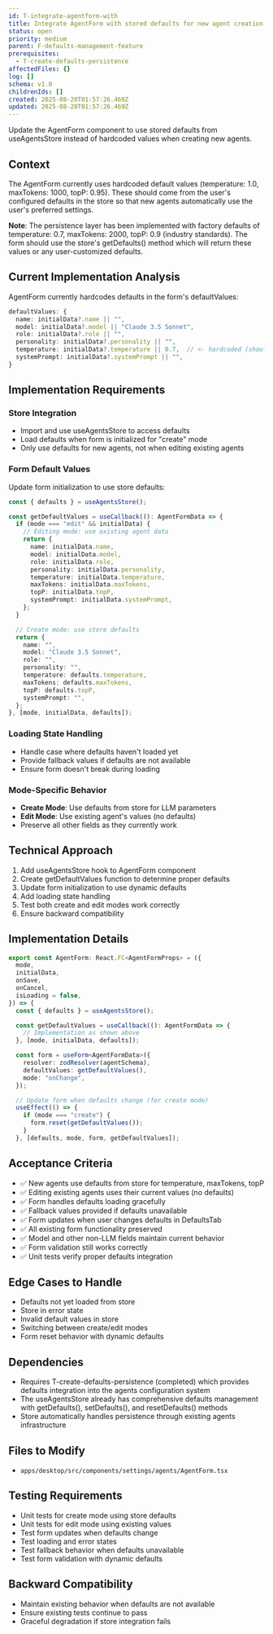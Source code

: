 ```yaml
---
id: T-integrate-agentform-with
title: Integrate AgentForm with stored defaults for new agent creation
status: open
priority: medium
parent: F-defaults-management-feature
prerequisites:
  - T-create-defaults-persistence
affectedFiles: {}
log: []
schema: v1.0
childrenIds: []
created: 2025-08-20T01:57:26.469Z
updated: 2025-08-20T01:57:26.469Z
---
```


Update the AgentForm component to use stored defaults from useAgentsStore instead of hardcoded values when creating new agents.

## Context

The AgentForm currently uses hardcoded default values (temperature: 1.0, maxTokens: 1000, topP: 0.95). These should come from the user's configured defaults in the store so that new agents automatically use the user's preferred settings.

**Note**: The persistence layer has been implemented with factory defaults of temperature: 0.7, maxTokens: 2000, topP: 0.9 (industry standards). The form should use the store's getDefaults() method which will return these values or any user-customized defaults.

## Current Implementation Analysis

AgentForm currently hardcodes defaults in the form's defaultValues:

```typescript
defaultValues: {
  name: initialData?.name || "",
  model: initialData?.model || "Claude 3.5 Sonnet",
  role: initialData?.role || "",
  personality: initialData?.personality || "",
  temperature: initialData?.temperature || 0.7,  // <- hardcoded (should use store defaults)\n  maxTokens: initialData?.maxTokens || 2000,     // <- hardcoded (should use store defaults)\n  topP: initialData?.topP || 0.9,               // <- hardcoded (should use store defaults)
  systemPrompt: initialData?.systemPrompt || "",
}
```

## Implementation Requirements

### Store Integration

- Import and use useAgentsStore to access defaults
- Load defaults when form is initialized for "create" mode
- Only use defaults for new agents, not when editing existing agents

### Form Default Values

Update form initialization to use store defaults:

```typescript
const { defaults } = useAgentsStore();

const getDefaultValues = useCallback((): AgentFormData => {
  if (mode === "edit" && initialData) {
    // Editing mode: use existing agent data
    return {
      name: initialData.name,
      model: initialData.model,
      role: initialData.role,
      personality: initialData.personality,
      temperature: initialData.temperature,
      maxTokens: initialData.maxTokens,
      topP: initialData.topP,
      systemPrompt: initialData.systemPrompt,
    };
  }

  // Create mode: use store defaults
  return {
    name: "",
    model: "Claude 3.5 Sonnet",
    role: "",
    personality: "",
    temperature: defaults.temperature,
    maxTokens: defaults.maxTokens,
    topP: defaults.topP,
    systemPrompt: "",
  };
}, [mode, initialData, defaults]);
```

### Loading State Handling

- Handle case where defaults haven't loaded yet
- Provide fallback values if defaults are not available
- Ensure form doesn't break during loading

### Mode-Specific Behavior

- **Create Mode**: Use defaults from store for LLM parameters
- **Edit Mode**: Use existing agent's values (no defaults)
- Preserve all other fields as they currently work

## Technical Approach

1. Add useAgentsStore hook to AgentForm component
2. Create getDefaultValues function to determine proper defaults
3. Update form initialization to use dynamic defaults
4. Add loading state handling
5. Test both create and edit modes work correctly
6. Ensure backward compatibility

## Implementation Details

```typescript
export const AgentForm: React.FC<AgentFormProps> = ({
  mode,
  initialData,
  onSave,
  onCancel,
  isLoading = false,
}) => {
  const { defaults } = useAgentsStore();

  const getDefaultValues = useCallback((): AgentFormData => {
    // Implementation as shown above
  }, [mode, initialData, defaults]);

  const form = useForm<AgentFormData>({
    resolver: zodResolver(agentSchema),
    defaultValues: getDefaultValues(),
    mode: "onChange",
  });

  // Update form when defaults change (for create mode)
  useEffect(() => {
    if (mode === "create") {
      form.reset(getDefaultValues());
    }
  }, [defaults, mode, form, getDefaultValues]);
```

## Acceptance Criteria

- ✅ New agents use defaults from store for temperature, maxTokens, topP
- ✅ Editing existing agents uses their current values (no defaults)
- ✅ Form handles defaults loading gracefully
- ✅ Fallback values provided if defaults unavailable
- ✅ Form updates when user changes defaults in DefaultsTab
- ✅ All existing form functionality preserved
- ✅ Model and other non-LLM fields maintain current behavior
- ✅ Form validation still works correctly
- ✅ Unit tests verify proper defaults integration

## Edge Cases to Handle

- Defaults not yet loaded from store
- Store in error state
- Invalid default values in store
- Switching between create/edit modes
- Form reset behavior with dynamic defaults

## Dependencies

- Requires T-create-defaults-persistence (completed) which provides defaults integration into the agents configuration system
- The useAgentsStore already has comprehensive defaults management with getDefaults(), setDefaults(), and resetDefaults() methods
- Store automatically handles persistence through existing agents infrastructure

## Files to Modify

- `apps/desktop/src/components/settings/agents/AgentForm.tsx`

## Testing Requirements

- Unit tests for create mode using store defaults
- Unit tests for edit mode using existing values
- Test form updates when defaults change
- Test loading and error states
- Test fallback behavior when defaults unavailable
- Test form validation with dynamic defaults

## Backward Compatibility

- Maintain existing behavior when defaults are not available
- Ensure existing tests continue to pass
- Graceful degradation if store integration fails
